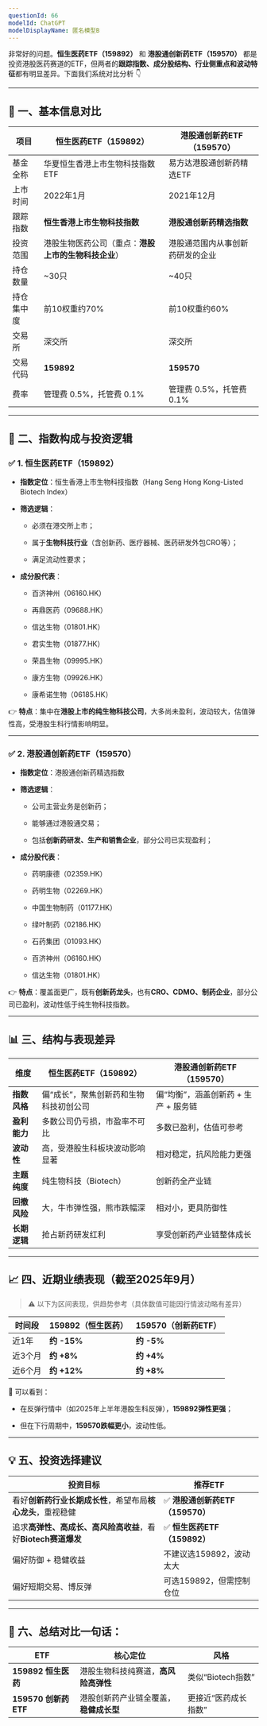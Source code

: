 ```yaml
---
questionId: 66
modelId: ChatGPT
modelDisplayName: 匿名模型B
---
```

非常好的问题。**恒生医药ETF（159892）** 和 **港股通创新药ETF（159570）** 都是投资港股医药赛道的ETF，但两者的**跟踪指数、成分股结构、行业侧重点和波动特征**都有明显差异。下面我们系统对比分析 👇

---

## 🧭 一、基本信息对比

|项目|**恒生医药ETF（159892）**|**港股通创新药ETF（159570）**|
|---|---|---|
|基金全称|华夏恒生香港上市生物科技指数ETF|易方达港股通创新药精选ETF|
|上市时间|2022年1月|2021年12月|
|跟踪指数|**恒生香港上市生物科技指数**|**港股通创新药精选指数**|
|投资范围|港股生物医药公司（重点：**港股上市的生物科技企业**）|港股通范围内从事创新药研发的企业|
|持仓数量|~30只|~40只|
|持仓集中度|前10权重约70%|前10权重约60%|
|交易所|深交所|深交所|
|交易代码|**159892**|**159570**|
|费率|管理费 0.5%，托管费 0.1%|管理费 0.5%，托管费 0.1%|

---

## 🧬 二、指数构成与投资逻辑

### ✅ **1. 恒生医药ETF（159892）**

- **指数定位**：恒生香港上市生物科技指数（Hang Seng Hong Kong-Listed Biotech Index）
    
- **筛选逻辑**：
    
    - 必须在港交所上市；
        
    - 属于**生物科技行业**（含创新药、医疗器械、医药研发外包CRO等）；
        
    - 满足流动性要求；
        
- **成分股代表**：
    
    - 百济神州（06160.HK）
        
    - 再鼎医药（09688.HK）
        
    - 信达生物（01801.HK）
        
    - 君实生物（01877.HK）
        
    - 荣昌生物（09995.HK）
        
    - 康方生物（09926.HK）
        
    - 康希诺生物（06185.HK）
        

👉 **特点**：集中在**港股上市的纯生物科技公司**，大多尚未盈利，波动较大，估值弹性高，受港股生科行情影响明显。

---

### ✅ **2. 港股通创新药ETF（159570）**

- **指数定位**：港股通创新药精选指数
    
- **筛选逻辑**：
    
    - 公司主营业务是创新药；
        
    - 能够通过港股通交易；
        
    - 包括**创新药研发、生产和销售企业**，部分公司已实现盈利；
        
- **成分股代表**：
    
    - 药明康德（02359.HK）
        
    - 药明生物（02269.HK）
        
    - 中国生物制药（01177.HK）
        
    - 绿叶制药（02186.HK）
        
    - 石药集团（01093.HK）
        
    - 百济神州（06160.HK）
        
    - 信达生物（01801.HK）
        

👉 **特点**：覆盖面更广，既有**创新药龙头**，也有**CRO、CDMO、制药企业**，部分公司已盈利，波动性低于纯生物科技指数。

---

## 📊 三、结构与表现差异

|维度|恒生医药ETF（159892）|港股通创新药ETF（159570）|
|---|---|---|
|**指数风格**|偏“成长”，聚焦创新药和生物科技初创公司|偏“均衡”，涵盖创新药 + 生产 + 服务链|
|**盈利能力**|多数公司仍亏损，市盈率不可比|多数已盈利，估值可参考|
|**波动性**|高，受港股生科板块波动影响显著|相对稳定，抗风险能力更强|
|**主题纯度**|纯生物科技（Biotech）|创新药全产业链|
|**回撤风险**|大，牛市弹性强，熊市跌幅深|相对小，更具防御性|
|**长期逻辑**|抢占新药研发红利|享受创新药产业链整体成长|

---

## 📈 四、近期业绩表现（截至2025年9月）

> ⚠️ 以下为区间表现，供趋势参考（具体数值可能因行情波动略有差异）

|时间段|159892（恒生医药）|159570（创新药ETF）|
|---|---|---|
|近1年|**约 -15%**|**约 -5%**|
|近3个月|**约 +8%**|**约 +4%**|
|近6个月|**约 +12%**|**约 +8%**|

🧩 可以看到：

- 在反弹行情中（如2025年上半年港股生科反弹），**159892弹性更强**；
    
- 但在下行周期中，**159570跌幅更小**，波动性低。
    

---

## 💡 五、投资选择建议

|投资目标|推荐ETF|
|---|---|
|看好**创新药行业长期成长性**，希望布局**核心龙头**，重视稳健|✅ **港股通创新药ETF（159570）**|
|追求**高弹性、高成长、高风险高收益**，看好**Biotech赛道爆发**|✅ **恒生医药ETF（159892）**|
|偏好防御 + 稳健收益|不建议选159892，波动太大|
|偏好短期交易、博反弹|可选159892，但需控制仓位|

---

## 🧠 六、总结对比一句话：

| ETF               | 核心定位                  | 风格            |
| ----------------- | --------------------- | ------------- |
| **159892 恒生医药**   | 港股生物科技纯赛道，**高风险高弹性**  | 类似“Biotech指数” |
| **159570 创新药ETF** | 港股创新药产业链全覆盖，**稳健成长型** | 更接近“医药成长指数”   |
